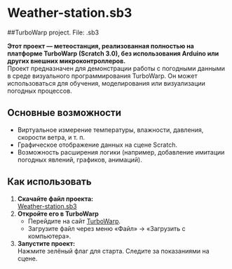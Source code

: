 # Weather-station.sb3
##TurboWarp project. File: .sb3


**Этот проект — метеостанция, реализованная полностью на платформе TurboWarp (Scratch 3.0), без использования Arduino или других внешних микроконтроллеров.**  
Проект предназначен для демонстрации работы с погодными данными в среде визуального программирования TurboWarp. Он может использоваться для обучения, моделирования или визуализации погодных процессов.

## Основные возможности

- Виртуальное измерение температуры, влажности, давления, скорости ветра, и т. п.
- Графическое отображение данных на сцене Scratch.
- Возможность расширения логики (например, добавление имитации погодных явлений, графиков, анимаций).

## Как использовать

1. **Скачайте файл проекта:**  
   [Weather-station.sb3](https://github.com/ilnark545675/Weather-station.sb3)
2. **Откройте его в TurboWarp**
   - Перейдите на сайт [TurboWarp](https://turbowarp.org).
   - Загрузите файл через меню «Файл» → «Загрузить с компьютера».
3. **Запустите проект:**  
   Нажмите зелёный флаг для старта. Следите за показаниями на сцене.
